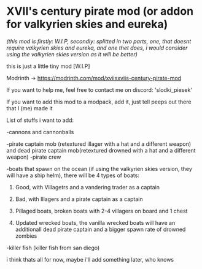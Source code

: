 # XVII's century pirate mod (or addon for valkyrien skies and eureka)

*(this mod is firstly: W.I.P, secondly: splitted in two parts, one, that doesnt require valkyrien skies and eureka, and one thet does, i would consider using the valkyrien skies version as it will be better)*

this is just a little tiny mod
[W.I.P]

Modrinth -> https://modrinth.com/mod/xviisxviis-century-pirate-mod

If you want to help me, feel free to contact me on discord: 'slodki_piesek'

If you want to add this mod to a modpack, add it, just tell peeps out there that I (me) made it

List of stuffs i want to add:

-cannons and cannonballs

-pirate captain mob (retextured illager with a hat and a different weapon) and dead pirate captain mob(retextured drowned with a hat and a different weapon) -pirate crew

-boats that spawn on the ocean (if using the valkyrien skies version, they will have a ship helm), there will be 4 types of boats:

1. Good, with Villagetrs and a vandering trader as a captain

2. Bad, with Illagers and a pirate captain as a captain

3. Pillaged boats, broken boats with 2-4 villagers on board and 1 chest

4. Updated wrecked boats, the vanilla wrecked boats will have an additionall dead pirate captain and a bigger spawn rate of drowned zombies

-killer fish (killer fish from san diego)

i think thats all for now, maybe i'll add something later, who knows
